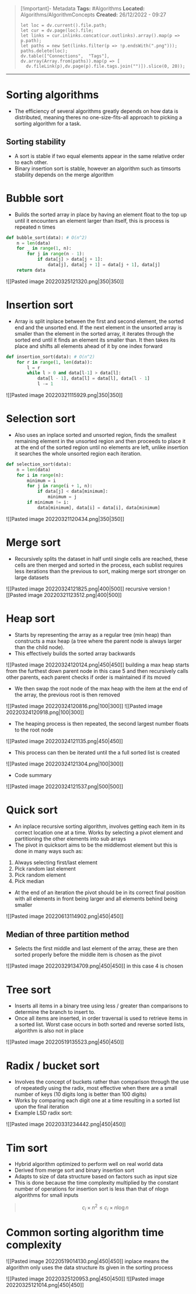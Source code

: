 > [!important]- Metadata
> **Tags:** #Algorithms 
> **Located:** Algorithms/AlgorithmConcepts
> **Created:** 26/12/2022 - 09:27
> ```dataviewjs
>let loc = dv.current().file.path;
>let cur = dv.page(loc).file;
>let links = cur.inlinks.concat(cur.outlinks).array().map(p => p.path);
>let paths = new Set(links.filter(p => !p.endsWith(".png")));
>paths.delete(loc);
>dv.table(["Connections",  "Tags"], dv.array(Array.from(paths)).map(p => [
>   dv.fileLink(p),dv.page(p).file.tags.join("")]).slice(0, 20));
> ```

___
# Sorting algorithms
- The efficiency of several algorithms greatly depends on how data is distributed, meaning theres no one-size-fits-all approach to picking a sorting algorithm for a task.
## Sorting stability 
- A sort is stable if two equal elements appear in the same relative order to each other.
- Binary insertion sort is stable, however an algorithm such as timsorts stability depends on the merge algorithm

# Bubble sort
- Builds the sorted array in place by having an element float to the top up until it encounters an element larger than itself, this is process is repeated n times

```python
def bubble_sort(data): # O(n^2)
    n = len(data)
    for _ in range(1, n):
        for j in range(n - 1):
            if data[j] > data[j + 1]:
                data[j], data[j + 1] = data[j + 1], data[j]
    return data
```
![[Pasted image 20220325121320.png|350|350]]
# Insertion sort
- Array is split inplace between the first and second element, the sorted end and the unsorted end. If the next element in the unsorted array is smaller than the element in the sorted array, it iterates through the sorted end until it finds an element its smaller than. It then takes its place and shifts all elements ahead of it by one index forward
```python
def insertion_sort(data): # O(n^2)
    for r in range(1, len(data)):
        l = r
        while l > 0 and data[l-1] > data[l]:
            data[l - 1], data[l] = data[l], data[l - 1]
            l -= 1
```
![[Pasted image 20220321115929.png|350|350]]

# Selection sort
- Also uses an inplace sorted and unsorted region, finds the smallest remaining element in the unsorted region and then proceeds to place it at the end of the sorted region until no elements are left, unlike insertion it searches the whole unsorted region each iteration.
```python
def selection_sort(data):
    n = len(data)
    for i in range(n):
        minimum = i
        for j in range(i + 1, n):
            if data[j] < data[minimum]:
                minimum = j
        if minimum != i:
            data[minimum], data[i] = data[i], data[minimum]
```
![[Pasted image 20220321120434.png|350|350]]

# Merge sort
- Recursively splits the dataset in half until single cells are reached, these cells are then merged and sorted in the process, each sublist requires less iterations than the previous to sort, making merge sort stronger on large datasets

![[Pasted image 20220324121825.png|400|500]]
recursive version
![[Pasted image 20220321123512.png|400|500]]

# Heap sort
- Starts by representing the array as a regular tree (min heap) than constructs a max heap (a tree where the parent node is always larger than the child node). 
- This effectively builds the sorted array backwards

![[Pasted image 20220324120124.png|450|450]]
building a max heap starts from the furthest down parent node in this case 5 and then recursively calls other parents, each parent checks if order is maintained if its moved

- We then swap the root node of the max heap with the item at the end of the array, the previous root is then removed

![[Pasted image 20220324120816.png|100|300]]
![[Pasted image 20220324120918.png|100|300]]

- The heaping process is then repeated, the second largest number floats to the root node

![[Pasted image 20220324121135.png|450|450]]

- This process can then be iterated until the a full sorted list is created

![[Pasted image 20220324121304.png|100|300]]

- Code summary

![[Pasted image 20220324121537.png|500|500]]

# Quick sort
- An inplace recursive sorting algorithm, involves getting each item in its correct location one at a time. Works by selecting a pivot element and partitioning the other elements into sub arrays
- The pivot in quicksort aims to be the middlemost element but this is done in many ways such as:
1. Always selecting first/last element
2. Pick random last element
3. Pick random element
4. Pick median
- At the end of an iteration the pivot should be in its correct final position with all elements in front being larger and all elements behind being smaller

![[Pasted image 20220613114902.png|450|450]]

## Median of three partition method
- Selects the first middle and last element of the array, these are then sorted properly before the middle item is chosen as the pivot 

![[Pasted image 20220329134709.png|450|450]]
in this case 4 is chosen

# Tree sort 
- Inserts all items in a binary tree using less / greater than comparisons to determine the branch to insert to.
- Once all items are inserted, in order traversal is used to retrieve items in a sorted list. Worst case occurs in both sorted and reverse sorted lists, algorithm is also not in place

![[Pasted image 20220519135523.png|450|450]]

# Radix / bucket sort
- Involves the concept of buckets rather than comparison through the use of repeatedly using the radix, most effective when there are a small number of keys (10 digits long is better than 100 digits)
- Works by comparing each digit one at a time resulting in a sorted list upon the final iteration
- Example LSD radix sort:

![[Pasted image 20220331234442.png|450|450]]

# Tim sort 
- Hybrid algorithm optimized to perform well on real world data 
- Derived from merge sort and binary insertion sort 
- Adapts to size of data structure based on factors such as input size 
- This is done because the time complexity multiplied by the constant number of operations for insertion sort is less than that of nlogn algorithms for small inputs

>$$c_{i} \times n^2\leq c_{i}\times n\log n $$


# Common sorting algorithm time complexity
![[Pasted image 20220519014130.png|450|450]]
inplace means the algorithm only uses the data structure its given in the sorting process 


![[Pasted image 20220325120953.png|450|450]]
![[Pasted image 20220325121014.png|450|450]]